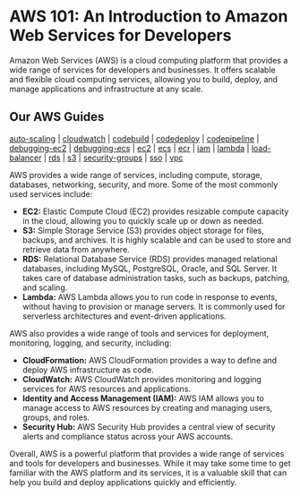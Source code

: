 # AWS 101: An Introduction to Amazon Web Services for Developers

Amazon Web Services (AWS) is a cloud computing platform that provides a wide range of services for developers and businesses. It offers scalable and flexible cloud computing services, allowing you to build, deploy, and manage applications and infrastructure at any scale.

## Our AWS Guides

[auto-scaling](auto-scaling.md) | [cloudwatch](cloudwatch.md) | [codebuild](codebuild.md) | [codedeploy](codedeploy.md) | [codepipeline](codepipeline.md) | [debugging-ec2](debugging-ec2.md) | [debugging-ecs](debugging-ecs.md) | [ec2](ec2.md) | [ecs](ecs.md) | [ecr](ecr.md) | [iam](iam.md) | [lambda](lambda.md) | [load-balancer](load-balancer.md) | [rds](rds.md) | [s3](s3.md) | [security-groups](security-groups.md) | [sso](sso.md) | [vpc](vpc.md)

AWS provides a wide range of services, including compute, storage, databases, networking, security, and more. Some of the most commonly used services include:

* **EC2:** Elastic Compute Cloud (EC2) provides resizable compute capacity in the cloud, allowing you to quickly scale up or down as needed.
* **S3:** Simple Storage Service (S3) provides object storage for files, backups, and archives. It is highly scalable and can be used to store and retrieve data from anywhere.
* **RDS:** Relational Database Service (RDS) provides managed relational databases, including MySQL, PostgreSQL, Oracle, and SQL Server. It takes care of database administration tasks, such as backups, patching, and scaling.
* **Lambda:** AWS Lambda allows you to run code in response to events, without having to provision or manage servers. It is commonly used for serverless architectures and event-driven applications.

AWS also provides a wide range of tools and services for deployment, monitoring, logging, and security, including:

* **CloudFormation:** AWS CloudFormation provides a way to define and deploy AWS infrastructure as code.
* **CloudWatch:** AWS CloudWatch provides monitoring and logging services for AWS resources and applications.
* **Identity and Access Management (IAM):** AWS IAM allows you to manage access to AWS resources by creating and managing users, groups, and roles.
* **Security Hub:** AWS Security Hub provides a central view of security alerts and compliance status across your AWS accounts.

Overall, AWS is a powerful platform that provides a wide range of services and tools for developers and businesses. While it may take some time to get familiar with the AWS platform and its services, it is a valuable skill that can help you build and deploy applications quickly and efficiently.
